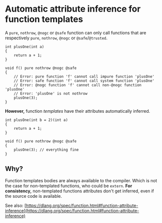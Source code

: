 Automatic attribute inference for function templates
====================================================

A `pure`, `nothrow`, `@nogc` or `@safe` function can only call functions that are respectively `pure`, `nothrow`, `@nogc` or `@safe`/`@trusted`.

```
int plusOne(int a)
{
    return a + 1;
}

void f() pure nothrow @nogc @safe
{
    // Error: pure function 'f' cannot call impure function 'plusOne'
    // Error: safe function 'f' cannot call system function 'plusOne'
    // Error: @nogc function 'f' cannot call non-@nogc function 'plusOne'
    // Error: 'plusOne' is not nothrow
    plusOne(3);
}
```

**However,** function _templates_ have their attributes automatically inferred.

```
int plusOne(int b = 2)(int a)
{
    return a + 1;
}

void f() pure nothrow @nogc @safe
{
    plusOne(3); // everything fine
}
```


## Why?

Function templates bodies are always available to the compiler. Which is not the case for non-templated functions, who could be `extern`.
**For consistency,** non-templated functions attributes don't get inferred, even if the source code is available.

See also: [https://dlang.org/spec/function.html#function-attribute-inference](https://dlang.org/spec/function.html#function-attribute-inference)
